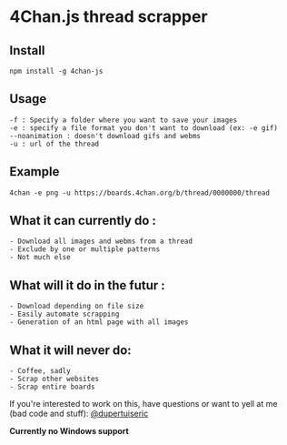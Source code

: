 # 4Chan.js thread scrapper

## Install

    npm install -g 4chan-js

## Usage

    -f : Specify a folder where you want to save your images
    -e : specify a file format you don't want to download (ex: -e gif)
    --noanimation : doesn't download gifs and webms
    -u : url of the thread

## Example

    4chan -e png -u https://boards.4chan.org/b/thread/0000000/thread


## What it can currently do :
    - Download all images and webms from a thread
    - Exclude by one or multiple patterns
    - Not much else

## What will it do in the futur :
    - Download depending on file size
    - Easily automate scrapping
    - Generation of an html page with all images

## What it will never do:
    - Coffee, sadly
    - Scrap other websites
    - Scrap entire boards

If you're interested to work on this, have questions or want to yell at me (bad code and stuff): [@dupertuiseric](https://twitter.com/dupertuiseric)

__Currently no Windows support__
